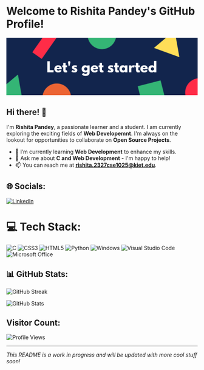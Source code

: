 # Welcome to Rishita Pandey's GitHub Profile!

![utkarshpayal](https://github.com/RishitaPandey2327/Rishita/raw/main/Colorful%20Shapes%20Header%20Banner.png)


## Hi there! 👋

I'm **Rishita Pandey**, a passionate learner and a student. I am currently exploring the exciting fields of **Web Developemnt**. I'm always on the lookout for opportunities to collaborate on **Open Source Projects**.

- 🌱 I’m currently learning **Web Development** to enhance my skills.
- 💬 Ask me about **C and Web Development** - I'm happy to help!
- 📫 You can reach me at **rishita.2327cse1025@kiet.edu**.

## 🌐 Socials:
[![LinkedIn](https://img.shields.io/badge/LinkedIn-%230077B5.svg?logo=linkedin&logoColor=white)](https://www.linkedin.com/in/rishita-pandey-19a8a82a8/)



# 💻 Tech Stack:
![C](https://img.shields.io/badge/c-%2300599C.svg?style=for-the-badge&logo=c%2B%2B&logoColor=white) 
![CSS3](https://img.shields.io/badge/css3-%231572B6.svg?style=for-the-badge&logo=css3&logoColor=white) 
![HTML5](https://img.shields.io/badge/html5-%23E34F26.svg?style=for-the-badge&logo=html5&logoColor=white)
![Python](https://img.shields.io/badge/python-3670A0?style=for-the-badge&logo=python&logoColor=ffdd54) 
![Windows](https://img.shields.io/badge/Windows-0078D6?style=for-the-badge&logo=windows&logoColor=white)
![Visual Studio Code](https://img.shields.io/badge/VSCode-0078D4?style=for-the-badge&logo=visual%20studio%20code&logoColor=white)
![Microsoft Office](https://img.shields.io/badge/Microsoft_Office-D83B01?style=for-the-badge&logo=microsoft-office&logoColor=white)

## 📊 GitHub Stats:

![GitHub Streak](https://github-readme-streak-stats.herokuapp.com/?user=RishitaPandey2327&)

![GitHub Stats](https://github-readme-stats-mu-dusky.vercel.app/api?username=RishitaPandey2327&show_icons=true&theme=radical&count_private=true&include_all_commits=true)


## Visitor Count:

![Profile Views](https://komarev.com/ghpvc/?username=RishitaPandey2327&color=blueviolet)

---

_This README is a work in progress and will be updated with more cool stuff soon!_
